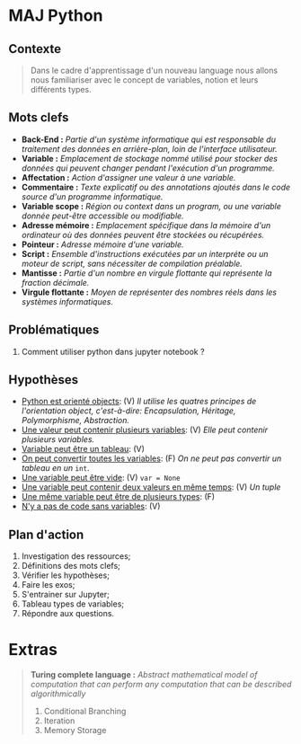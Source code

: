 <link rel="stylesheet" href="../stylesheet.css">

# MAJ Python

## Contexte

> Dans le cadre d'apprentissage d'un nouveau language nous allons nous familiariser avec le concept de variables, notion et leurs différents types.

## Mots clefs

- **Back-End :** *Partie d'un système informatique qui est responsable du traitement des données en arrière-plan, loin de l'interface utilisateur.*
- **Variable :** *Emplacement de stockage nommé utilisé pour stocker des données qui peuvent changer pendant l'exécution d'un programme.*
- **Affectation :** *Action d'assigner une valeur à une variable.*
- **Commentaire :** *Texte explicatif ou des annotations ajoutés dans le code source d'un programme informatique.*
- **Variable scope :** *Région ou context dans un program, ou une variable donnée peut-être accessible ou modifiable.*
- **Adresse mémoire :** *Emplacement spécifique dans la mémoire d'un ordinateur où des données peuvent être stockées ou récupérées.*
- **Pointeur :** *Adresse mémoire d'une variable.*
- **Script :** *Ensemble d'instructions exécutées par un interpréte ou un moteur de script, sans nécessiter de compilation préalable.*
- **Mantisse :** *Partie d'un nombre en virgule flottante qui représente la fraction décimale.*
- **Virgule flottante :** *Moyen de représenter des nombres réels dans les systèmes informatiques.*

## Problématiques

1. Comment utiliser python dans jupyter notebook ?

## Hypothèses
- <u>Python est orienté objects</u>: <p-g>(V)</p-g> *Il utilise les quatres principes de l'orientation object, c'est-à-dire: Encapsulation, Héritage, Polymorphisme, Abstraction.*
- <u>Une valeur peut contenir plusieurs variables</u>: <p-g>(V)</p-g> *Elle peut contenir plusieurs variables.*
- <u>Variable peut être un tableau</u>: <p-g>(V)</p-g>
- <u>On peut convertir toutes les variables</u>: <p-r>(F)</p-r> *On ne peut pas convertir un tableau en un* `int`.
- <u>Une variable peut être vide</u>: <p-g>(V)</p-g> `var = None`
- <u>Une variable peut contenir deux valeurs en même temps</u>: <p-g>(V)</p-g> *Un tuple*
- <u>Une même variable peut être de plusieurs types</u>: <p-r>(F)</p-r> 
- <u>N'y a pas de code sans variables</u>: <p-g>(V)</p-g>

## Plan d'action

1. Investigation des ressources;
1. Définitions des mots clefs;
1. Vérifier les hypothèses;
1. Faire les exos;
1. S'entrainer sur Jupyter;
1. Tableau types de variables;
1. Répondre aux questions.

# Extras

> **Turing complete language :** *Abstract mathematical model of computation that can perform any computation that can be described algorithmically*
> 1. Conditional Branching
> 1. Iteration
> 1. Memory Storage